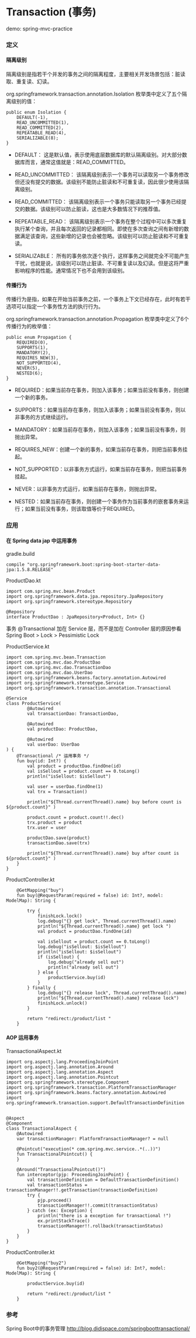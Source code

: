 # Transaction (事务) 

demo: spring-mvc-practice

### 定义


#### 隔离级别

隔离级别是指若干个并发的事务之间的隔离程度，主要相关开发场景包括：脏读取、重复读、幻读。

org.springframework.transaction.annotation.Isolation 枚举类中定义了五个隔离级别的值：

```aidl
public enum Isolation {
    DEFAULT(-1),
    READ_UNCOMMITTED(1),
    READ_COMMITTED(2),
    REPEATABLE_READ(4),
    SERIALIZABLE(8);
}
```

* DEFAULT：
这是默认值，表示使用底层数据库的默认隔离级别。对大部分数据库而言，通常这值就是：READ_COMMITTED。

* READ_UNCOMMITTED：
该隔离级别表示一个事务可以读取另一个事务修改但还没有提交的数据。该级别不能防止脏读和不可重复读，因此很少使用该隔离级别。

* READ_COMMITTED：
该隔离级别表示一个事务只能读取另一个事务已经提交的数据。该级别可以防止脏读，这也是大多数情况下的推荐值。

* REPEATABLE_READ：
该隔离级别表示一个事务在整个过程中可以多次重复执行某个查询，并且每次返回的记录都相同。即使在多次查询之间有新增的数据满足该查询，这些新增的记录也会被忽略。该级别可以防止脏读和不可重复读。

* SERIALIZABLE：
所有的事务依次逐个执行，这样事务之间就完全不可能产生干扰，也就是说，该级别可以防止脏读、不可重复读以及幻读。但是这将严重影响程序的性能。通常情况下也不会用到该级别。


#### 传播行为

传播行为是指，如果在开始当前事务之前，一个事务上下文已经存在，此时有若干选项可以指定一个事务性方法的执行行为。

org.springframework.transaction.annotation.Propagation 枚举类中定义了6个传播行为的枚举值：

```
public enum Propagation {
    REQUIRED(0),
    SUPPORTS(1),
    MANDATORY(2),
    REQUIRES_NEW(3),
    NOT_SUPPORTED(4),
    NEVER(5),
    NESTED(6);
}
```
* REQUIRED：如果当前存在事务，则加入该事务；如果当前没有事务，则创建一个新的事务。

* SUPPORTS：如果当前存在事务，则加入该事务；如果当前没有事务，则以非事务的方式继续运行。

* MANDATORY：如果当前存在事务，则加入该事务；如果当前没有事务，则抛出异常。

* REQUIRES_NEW：创建一个新的事务，如果当前存在事务，则把当前事务挂起。

* NOT_SUPPORTED：以非事务方式运行，如果当前存在事务，则把当前事务挂起。

* NEVER：以非事务方式运行，如果当前存在事务，则抛出异常。

* NESTED：如果当前存在事务，则创建一个事务作为当前事务的嵌套事务来运行；如果当前没有事务，则该取值等价于REQUIRED。



### 应用
 
#### 在 Spring data jap 中运用事务

gradle.build

```aidl
compile "org.springframework.boot:spring-boot-starter-data-jpa:1.5.8.RELEASE"
```

ProductDao.kt
```aidl
import com.spring.mvc.bean.Product
import org.springframework.data.jpa.repository.JpaRepository
import org.springframework.stereotype.Repository

@Repository
interface ProductDao : JpaRepository<Product, Int> {}
```

事务 @Transactional 加在 Service 层，而不是加在 Controller 层的原因参看 Spring Boot > Lock > Pessimistic Lock

ProductService.kt
```aidl
import com.spring.mvc.bean.Transaction
import com.spring.mvc.dao.ProductDao
import com.spring.mvc.dao.TransactionDao
import com.spring.mvc.dao.UserDao
import org.springframework.beans.factory.annotation.Autowired
import org.springframework.stereotype.Service
import org.springframework.transaction.annotation.Transactional

@Service
class ProductService(
        @Autowired
        val transactionDao: TransactionDao,

        @Autowired
        val productDao: ProductDao,

        @Autowired
        val userDao: UserDao
) {
    @Transactional /* 运用事务 */
    fun buy(id: Int?) {
        val product = productDao.findOne(id)
        val isSellout = product.count == 0.toLong()
        println("isSellout: $isSellout")

        val user = userDao.findOne(1)
        val trx = Transaction()

        println("${Thread.currentThread().name} buy before count is ${product.count}" )

        product.count = product.count!!.dec()
        trx.product = product
        trx.user = user

        productDao.save(product) 
        transactionDao.save(trx)

        println("${Thread.currentThread().name} buy after count is ${product.count}" )
    }
}
```

ProductController.kt
```aidl
    @GetMapping("buy")
    fun buy(@RequestParam(required = false) id: Int?, model: ModelMap): String {

        try {
            finishLock.lock()
            log.debug("{} get lock", Thread.currentThread().name)
            println("${Thread.currentThread().name} get lock ")
            val product = productDao.findOne(id)

            val isSellout = product.count == 0.toLong()
            log.debug("isSellout: $isSellout")
            println("isSellout: $isSellout")
            if (isSellout) {
                log.debug("already sell out")
                println("already sell out")
            } else {
                productService.buy(id)
            }
        } finally {
            log.debug("{} release lock", Thread.currentThread().name)
            println("${Thread.currentThread().name} release lock")
            finishLock.unlock()
        }

        return "redirect:/product/list "
    }
```


#### AOP 运用事务

TransactionalAspect.kt
```aidl
import org.aspectj.lang.ProceedingJoinPoint
import org.aspectj.lang.annotation.Around
import org.aspectj.lang.annotation.Aspect
import org.aspectj.lang.annotation.Pointcut
import org.springframework.stereotype.Component
import org.springframework.transaction.PlatformTransactionManager
import org.springframework.beans.factory.annotation.Autowired
import org.springframework.transaction.support.DefaultTransactionDefinition


@Aspect
@Component
class TransactionalAspect {
    @Autowired
    var transactionManager: PlatformTransactionManager? = null

    @Pointcut("execution(* com.spring.mvc.service..*(..))")
    fun TransactionalPointcut() {
    }

    @Around("TransactionalPointcut()")
    fun interceptor(pjp: ProceedingJoinPoint) {
        val transactionDefinition = DefaultTransactionDefinition()
        val transactionStatus = transactionManager!!.getTransaction(transactionDefinition)
        try {
            pjp.proceed()
            transactionManager!!.commit(transactionStatus)
        } catch (ex: Exception) {
            println("there is a exception for transactional !")
            ex.printStackTrace()
            transactionManager!!.rollback(transactionStatus)
        }
    }
}
```

ProductController.kt
```aidl
    @GetMapping("buy2")
    fun buy2(@RequestParam(required = false) id: Int?, model: ModelMap): String {

        productService.buy(id)
        
        return "redirect:/product/list "
    }
```


### 参考

Spring Boot中的事务管理
http://blog.didispace.com/springboottransactional/
